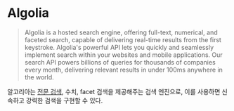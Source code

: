 # Algolia
> Algolia is a hosted search engine, offering full-text, numerical, and faceted search, capable of delivering real-time results from the first keystroke. Algolia's powerful API lets you quickly and seamlessly implement search within your websites and mobile applications. Our search API powers billions of queries for thousands of companies every month, delivering relevant results in under 100ms anywhere in the world.

알고리아는 [전문 검색](Full-text%20Search), 수치, facet 검색을 제공해주는 검색 엔진으로, 이를 사용하면 신속하고 강력한 검색을 구현할 수 있다.

## 

